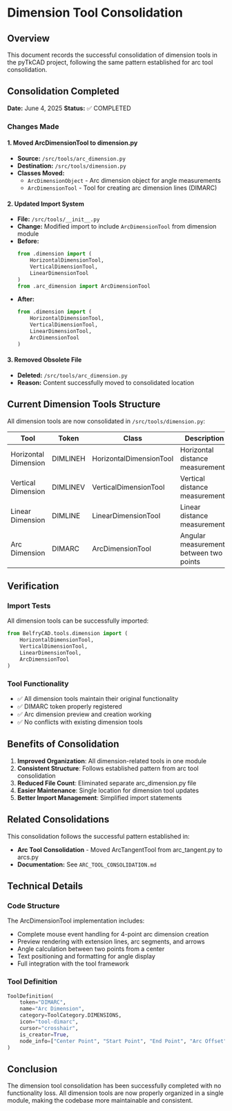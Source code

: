 # Dimension Tool Consolidation

## Overview
This document records the successful consolidation of dimension tools in the pyTkCAD project, following the same pattern established for arc tool consolidation.

## Consolidation Completed
**Date:** June 4, 2025
**Status:** ✅ COMPLETED

### Changes Made

#### 1. Moved ArcDimensionTool to dimension.py
- **Source:** `/src/tools/arc_dimension.py`
- **Destination:** `/src/tools/dimension.py`
- **Classes Moved:**
  - `ArcDimensionObject` - Arc dimension object for angle measurements
  - `ArcDimensionTool` - Tool for creating arc dimension lines (DIMARC)

#### 2. Updated Import System
- **File:** `/src/tools/__init__.py`
- **Change:** Modified import to include `ArcDimensionTool` from dimension module
- **Before:**
  ```python
  from .dimension import (
      HorizontalDimensionTool,
      VerticalDimensionTool,
      LinearDimensionTool
  )
  from .arc_dimension import ArcDimensionTool
  ```
- **After:**
  ```python
  from .dimension import (
      HorizontalDimensionTool,
      VerticalDimensionTool,
      LinearDimensionTool,
      ArcDimensionTool
  )
  ```

#### 3. Removed Obsolete File
- **Deleted:** `/src/tools/arc_dimension.py`
- **Reason:** Content successfully moved to consolidated location

## Current Dimension Tools Structure

All dimension tools are now consolidated in `/src/tools/dimension.py`:

| Tool | Token | Class | Description |
|------|-------|-------|-------------|
| Horizontal Dimension | DIMLINEH | HorizontalDimensionTool | Horizontal distance measurements |
| Vertical Dimension | DIMLINEV | VerticalDimensionTool | Vertical distance measurements |
| Linear Dimension | DIMLINE | LinearDimensionTool | Linear distance measurements |
| Arc Dimension | DIMARC | ArcDimensionTool | Angular measurements between two points |

## Verification

### Import Tests
All dimension tools can be successfully imported:
```python
from BelfryCAD.tools.dimension import (
    HorizontalDimensionTool,
    VerticalDimensionTool, 
    LinearDimensionTool,
    ArcDimensionTool
)
```

### Tool Functionality
- ✅ All dimension tools maintain their original functionality
- ✅ DIMARC token properly registered
- ✅ Arc dimension preview and creation working
- ✅ No conflicts with existing dimension tools

## Benefits of Consolidation

1. **Improved Organization**: All dimension-related tools in one module
2. **Consistent Structure**: Follows established pattern from arc tool consolidation
3. **Reduced File Count**: Eliminated separate arc_dimension.py file
4. **Easier Maintenance**: Single location for dimension tool updates
5. **Better Import Management**: Simplified import statements

## Related Consolidations

This consolidation follows the successful pattern established in:
- **Arc Tool Consolidation** - Moved ArcTangentTool from arc_tangent.py to arcs.py
- **Documentation:** See `ARC_TOOL_CONSOLIDATION.md`

## Technical Details

### Code Structure
The ArcDimensionTool implementation includes:
- Complete mouse event handling for 4-point arc dimension creation
- Preview rendering with extension lines, arc segments, and arrows
- Angle calculation between two points from a center
- Text positioning and formatting for angle display
- Full integration with the tool framework

### Tool Definition
```python
ToolDefinition(
    token="DIMARC",
    name="Arc Dimension",
    category=ToolCategory.DIMENSIONS,
    icon="tool-dimarc",
    cursor="crosshair",
    is_creator=True,
    node_info=["Center Point", "Start Point", "End Point", "Arc Offset"]
)
```

## Conclusion

The dimension tool consolidation has been successfully completed with no functionality loss. All dimension tools are now properly organized in a single module, making the codebase more maintainable and consistent.
